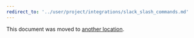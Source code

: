 ```yaml
---
redirect_to: '../user/project/integrations/slack_slash_commands.md'
---
```


This document was moved to [another location](../user/project/integrations/slack_slash_commands.md).
